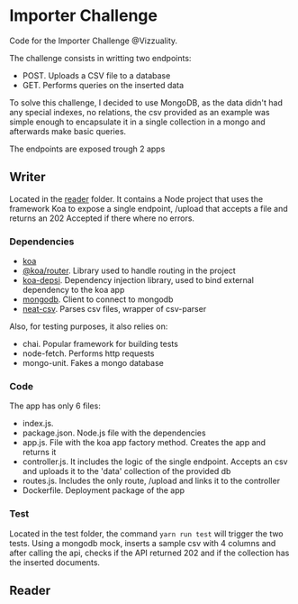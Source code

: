 # Importer Challenge

Code for the Importer Challenge @Vizzuality.

The challenge consists in writting two endpoints:
  * POST. Uploads a CSV file to a database
  * GET. Performs queries on the inserted data
  
To solve this challenge, I decided to use MongoDB, as the data didn't had any special indexes, no relations, the csv provided as an example was simple enough to encapsulate it in a single collection in a mongo and afterwards make basic queries.

The endpoints are exposed trough 2 apps

## Writer

Located in the [reader](https://github.com/marianmoldovan/importer-challenge/tree/master/writer) folder. It contains a Node project that uses the framework Koa to expose a single endpoint, /upload that accepts a file and returns an 202 Accepted if there where no errors.

### Dependencies
  * [koa](https://github.com/koajs/koa)
  * [@koa/router](https://github.com/koajs/router). Library used to handle routing in the project
  * [koa-depsi](https://github.com/SachaCR/koa-depsi). Dependency injection library, used to bind external dependency to the koa app
  * [mongodb](https://github.com/mongodb/node-mongodb-native). Client to connect to mongodb
  * [neat-csv](https://github.com/sindresorhus/neat-csv). Parses csv files, wrapper of csv-parser
  
Also, for testing purposes, it also relies on:
  * chai. Popular framework for building tests
  * node-fetch. Performs http requests
  * mongo-unit. Fakes a mongo database
  
### Code

The app has only 6 files:
  * index.js. 
  * package.json. Node.js file with the dependencies
  * app.js. File with the koa app factory method. Creates the app and returns it
  * controller.js. It includes the logic of the single endpoint. Accepts an csv and uploads it to the 'data' collection of the provided db
  * routes.js. Includes the only route, /upload and links it to the controller
  * Dockerfile. Deployment package of the app
  
### Test

Located in the test folder, the command ```yarn run test``` will trigger the two tests. Using a mongodb mock, inserts a sample csv with 4 columns and after calling the api, checks if the API returned 202 and if the collection has the inserted documents.


## Reader
